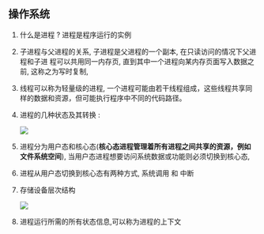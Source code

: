 ## 操作系统

1. 什么是进程 ? 进程是程序运行的实例

2. 子进程与父进程的关系, 子进程是父进程的一个副本, 在只读访问的情况下父进程和子进 程可以共用同一内存页, 直到其中一个进程向某内存页面写入数据之前, 这称之为写时复制,  

3. 线程可以称为轻量级的进程,  一个进程可能由若干线程组成，这些线程共享同样的数据和资源，但可能执行程序中不同的代码路径。 

4. 进程的几种状态及其转换 :

   ![](https://github.com/yang1443261811/learningNotes/blob/master/img/34CD7633-1FB8-4483-BCDA-B3EB0EAD4710.png)

5. 进程分为用户态和核心态(**核心态进程管理着所有进程之间共享的资源，例如文件系统空间**), 当用户态进程想要访问系统数据或功能则必须切换到核心态,

6. 进程从用户态切换到核心态有两种方式, 系统调用 和 中断

7. 存储设备层次结构

   ![](https://github.com/yang1443261811/learningNotes/blob/master/img/60D0CB2A-5ADA-490c-83D0-FA3DC25E5D01.png)

8. 进程运行所需的所有状态信息,可以称为进程的上下文



